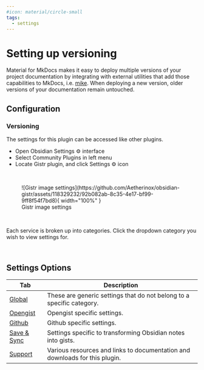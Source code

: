```yaml
---
#icon: material/circle-small
tags:
  - settings
---
```


# Setting up versioning

Material for MkDocs makes it easy to deploy multiple versions of your project
documentation by integrating with external utilities that add those capabilities
to MkDocs, i.e. [mike]. When deploying a new version, older versions of your
documentation remain untouched.

  [mike]: https://github.com/jimporter/mike

## Configuration

### Versioning

<!-- md:utility [mike] -->

The settings for this plugin can be accessed like other plugins.

- Open Obsidian Settings ⚙️ interface
- Select Community Plugins in left menu
- Locate Gistr plugin, and click Settings ⚙️ icon

<br />

<figure markdown="span">
  ![Gistr image settings](https://github.com/Aetherinox/obsidian-gistr/assets/118329232/92b082ab-8c35-4e17-bf99-9ff8f54f7bd8){ width="100%" }
  <figcaption>Gistr image settings</figcaption>
</figure>

<br />

Each service is broken up into categories. Click the dropdown category you wish to view settings for.

<br />

## Settings Options

| Tab | Description |
| --- | --- |
| [Global](global.md) | These are generic settings that do not belong to a specific category. |
| [Opengist](opengist.md) | Opengist specific settings. |
| [Github](github.md) | Github specific settings. |
| [Save & Sync](save_and_sync.md) | Settings specific to transforming Obsidian notes into gists. |
| [Support](support.md) | Various resources and links to documentation and downloads for this plugin. |